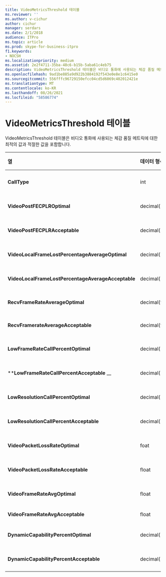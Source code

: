 ```yaml
---
title: VideoMetricsThreshold 테이블
ms.reviewer: ''
ms.author: v-cichur
author: cichur
manager: serdars
ms.date: 2/1/2018
audience: ITPro
ms.topic: article
ms.prod: skype-for-business-itpro
f1.keywords:
- NOCSH
ms.localizationpriority: medium
ms.assetid: 2e2f4711-35ba-48c6-b15b-5aba61c4eb75
description: VideoMetricsThreshold 테이블은 비디오 통화에 사용되는 체감 품질 메트릭에 대한 최적의 값과 적절한 값을 포함합니다.
ms.openlocfilehash: 9ad1be885a9d922b3884192f543e0e8e1c6415e0
ms.sourcegitcommit: 556fffc96729150efcc04cd5d6069c402012421e
ms.translationtype: MT
ms.contentlocale: ko-KR
ms.lasthandoff: 08/26/2021
ms.locfileid: "58586774"
---
```

# <a name="videometricsthreshold-table"></a>VideoMetricsThreshold 테이블
 
VideoMetricsThreshold 테이블은 비디오 통화에 사용되는 체감 품질 메트릭에 대한 최적의 값과 적절한 값을 포함합니다.
  

| **열**                                               | **데이터 형식**       | **키/인덱스**  | **세부 정보**                          |
|:---------------------------------------------------------|:--------------------|:---------------|:-------------------------------------|
| **CallType** <br/>                                       | int  <br/>          | Primary  <br/> | 건 전화의 유형입니다.  <br/> |
| **VideoPostFECPLROptimal** <br/>                         | decimal(5,2)  <br/> |                | 기본값은 0.05입니다.  <br/>    |
| **VideoPostFECPLRAcceptable** <br/>                      | decimal(5,2)  <br/> |                | 기본값은 0.10입니다.  <br/>    |
| **VideoLocalFrameLostPercentageAverageOptimal** <br/>    | decimal(5,2)  <br/> |                | 기본값은 5.0입니다.  <br/>     |
| **VideoLocalFrameLostPercentageAverageAcceptable** <br/> | decimal(5,2)  <br/> |                | 기본값은 10.0입니다.  <br/>    |
| **RecvFrameRateAverageOptimal** <br/>                    | decimal(9,4)  <br/> |                | 기본값은 12.0000입니다.  <br/> |
| **RecvFramerateAverageAcceptable** <br/>                 | decimal(9,4)  <br/> |                | 기본값은 7.0000입니다.  <br/>  |
| **LowFrameRateCallPercentOptimal** <br/>                 | decimal(5,2)  <br/> |                | 기본값은 5.0입니다.  <br/>     |
| \****LowFrameRateCallPercentAcceptable** _\_ <br/>        | decimal(5,2)  <br/> |                | 기본값은 10.0입니다.  <br/>    |
| **LowResolutionCallPercentOptimal** <br/>                | decimal(5,2)  <br/> |                | 기본값은 5.0입니다.  <br/>     |
| **LowResolutionCallPercentAcceptable** <br/>             | decimal(5,2)  <br/> |                | 기본값은 10.0입니다.  <br/>    |
| **VideoPacketLossRateOptimal** <br/>                     | foat  <br/>         |                | 기본값은 0.05입니다.  <br/>    |
| **VideoPacketLossRateAcceptable** <br/>                  | float  <br/>        |                | 기본값은 0.10입니다.  <br/>    |
| **VideoFrameRateAvgOptimal** <br/>                       | float  <br/>        |                | 기본값은 12입니다.  <br/>      |
| **VideoFrameRateAvgAcceptable** <br/>                    | float  <br/>        |                | 기본값은 7입니다.  <br/>       |
| **DynamicCapabilityPercentOptimal** <br/>                | decimal(5,2)  <br/> |                | 기본값은 5.00입니다.  <br/>    |
| **DynamicCapabilityPercentAcceptable** <br/>             | decimal(5,2)  <br/> |                | 기본값은 10.00입니다.  <br/>   |

